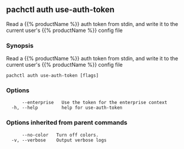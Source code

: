 ## pachctl auth use-auth-token

Read a {{% productName %}} auth token from stdin, and write it to the current user's {{% productName %}} config file

### Synopsis

Read a {{% productName %}} auth token from stdin, and write it to the current user's {{% productName %}} config file

```
pachctl auth use-auth-token [flags]
```

### Options

```
      --enterprise   Use the token for the enterprise context
  -h, --help         help for use-auth-token
```

### Options inherited from parent commands

```
      --no-color   Turn off colors.
  -v, --verbose    Output verbose logs
```

